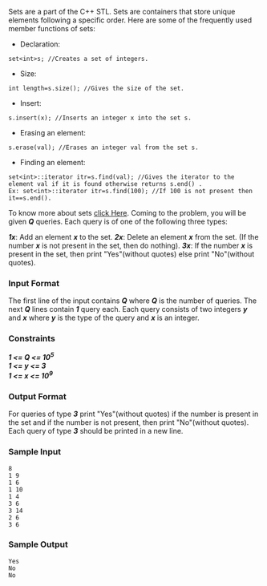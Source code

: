 Sets are a part of the C++ STL. Sets are containers that store unique elements following a specific order. Here are some of the frequently used member functions of sets:

- Declaration:
```
set<int>s; //Creates a set of integers.
```
- Size:
```
int length=s.size(); //Gives the size of the set.
```
- Insert:
```
s.insert(x); //Inserts an integer x into the set s.
```
- Erasing an element:
```
s.erase(val); //Erases an integer val from the set s.
```
- Finding an element:
```
set<int>::iterator itr=s.find(val); //Gives the iterator to the element val if it is found otherwise returns s.end() .
Ex: set<int>::iterator itr=s.find(100); //If 100 is not present then it==s.end().
```
To know more about sets [click Here](http://www.cplusplus.com/reference/set/set/). Coming to the problem, you will be given ***Q*** queries. Each query is of one of the following three types:

 ***1x***: Add an element ***x*** to the set.
 ***2x***: Delete an element ***x*** from the set. (If the number ***x*** is not present in the set, then do nothing).
 ***3x***: If the number ***x*** is present in the set, then print "Yes"(without quotes) else print "No"(without quotes).

### Input Format

The first line of the input contains ***Q*** where ***Q*** is the number of queries. The next ***Q*** lines contain ***1*** query each. Each query consists of two integers ***y*** and ***x*** where ***y*** is the type of the query and ***x*** is an integer.

### Constraints
***1 <= Q <= 10<sup>5</sup>***  
***1 <= y <= 3***  
***1 <= x <= 10<sup>9</sup>***  

### Output Format

For queries of type ***3*** print "Yes"(without quotes) if the number  is present in the set and if the number is not present, then print "No"(without quotes).  
Each query of type ***3*** should be printed in a new line.

### Sample Input
```
8
1 9
1 6
1 10
1 4
3 6
3 14
2 6
3 6
```
### Sample Output
```
Yes
No
No
```
